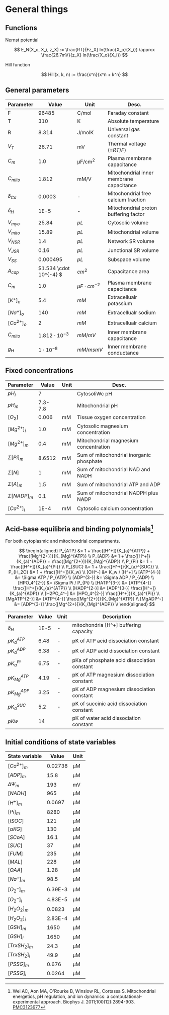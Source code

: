 # General things

## Functions

Nernst potential

$$
E_N(X_o, X_i, z_X) := \frac{RT}{Fz_X} ln(\frac{X_o}{X_i}) \approx \frac{26.7mV}{z_X} ln(\frac{X_o}{X_i}) 
$$

Hill function

$$
Hill(x, k, n) := \frac{x^n}{x^n + k^n}
$$

## General parameters

| Parameter       | Value                  | Unit                  | Desc.                                    |
| --------------- | ---------------------- | --------------------- | ---------------------------------------- |
| F               | 96485                  | C/mol                 | Faraday constant                         |
| T               | 310                    | K                     | Absolute temperature                     |
| R               | 8.314                  | J/molK                | Universal gas constant                   |
| $V_T$           | 26.71                  | mV                    | Thermal voltage (=${RT}/{F}$)            |
| $C_m$           | 1.0                    | $\text{μF/cm}^2$      | Plasma membrane capacitance              |
| $C_{mito}$      | 1.812                  | mM/V                  | Mitochondrial inner membrane capacitance |
| $\delta_{Ca}$   | 0.0003                 | -                     | Mitochondrial free calcium fraction      |
| $\delta_H$      | 1E-5                   | -                     | Mitochondrial proton buffering factor    |
| $V_{myo}$       | $25.84$                | $pL$                  | Cytosolic volume                         |
| $V_{mito}$      | $15.89$                | $pL$                  | Mitochondrial volume                     |
| $V_{NSR}$       | $1.4$                  | $pL$                  | Network SR volume                        |
| $V_{JSR}$       | $0.16$                 | $pL$                  | Junctional SR volume                     |
| $V_{SS}$        | $0.000495$             | $pL$                  | Subspace volume                          |
| $A_{cap}$       | $1.534 \cdot 10^{-4} $ | $cm^{2}$              | Capacitance area                         |
| $C_{m}$         | $1.0$                  | $\mu F \cdot cm^{-2}$ | Plasma membrane capacitance              |
| $[K^+]_{o}$     | $5.4$                  | $mM$                  | Extracellualr potassium                  |
| $[Na^+]_{o}$    | $140$                  | $mM$                  | Extracellualr sodium                     |
| $[Ca^{2+}]_{o}$ | $2$                    | $mM$                  | Extracellualr calcium                    |
| $C_{mito}$      | $1.812 \cdot 10^{-3}$  | $mM/mV$               | Inner membrane capacitance               |
| $g_{H}$         | $1 \cdot 10^{-8}$      | $mM/msmV$             | Inner membrane conductance               |


## Fixed concentrations

| Parameter          | Value   | Unit | Desc.                                    |
| ------------------ | ------- | ---- | ---------------------------------------- |
| $pH_i$             | 7       |      | CytosoliWc pH                            |
| $pH_m$             | 7.3-7.8 |      | Mitochondrial pH                         |
| $[O_2]$            | 0.006   | mM   | Tissue oxygen concentration              |
| $[Mg^{2+}]_i$      | 1.0     | mM   | Cytosolic magnesium concentration        |
| $[Mg^{2+}]_m$      | 0.4     | mM   | Mitochondrial magnesium concentration    |
| $\Sigma[Pi]_m$     | 8.6512  | mM   | Sum of mitochondrial inorganic phosphate |
| $\Sigma{[N]}$      | 1       | mM   | Sum of mitochondrial NAD and NADH        |
| $\Sigma[A]_m$      | 1.5     | mM   | Sum of mitochondrial ATP and ADP         |
| $\Sigma{[NADP]_m}$ | 0.1     | mM   | Sum of mitochondrial NADPH plus NADP     |
| $[Ca^{2+}]_i$      | 1E-4    | mM   | Cytosolic calcium concentration          |

## Acid-base equilibria and binding polynomials[^Wei2011]

For both cytoplasmic and mitochondrial compartments.

$$
\begin{aligned}
P_{ATP} &= 1 + \frac{[H^+]}{K_{a}^{ATP}} + \frac{[Mg^{2+}]}{K_{Mg}^{ATP}}  \\
P_{ADP} &= 1 + \frac{[H^+]}{K_{a}^{ADP}} + \frac{[Mg^{2+}]}{K_{Mg}^{ADP}}  \\
P_{Pi} &= 1 + \frac{[H^+]}{K_{a}^{Pi}}      \\
P_{SUC} &= 1 + \frac{[H^+]}{K_{a}^{SUC}}    \\
P_{H_2O} &= 1 + \frac{[H^+]}{K_w}     \\
[OH^-] &= K_w / [H^+]     \\
[ATP^{4-}] &= \Sigma ATP / P_{ATP}   \\
[ADP^{3-}] &= \Sigma ADP / P_{ADP}   \\
[HPO_4^{2-}] &= \Sigma Pi / P_{Pi}   \\
[HATP^{3-}] &= [ATP^{4-}] \frac{[H^+]}{K_{a}^{ATP}}  \\
[HADP^{2-}] &= [ADP^{3-}] \frac{[H^+]}{K_{a}^{ADP}}  \\
[H2PO_4^-] &= [HPO_4^{2-}] \frac{[H^+]}{K_{a}^{Pi}} \\
[MgATP^{2-}] &= [ATP^{4-}] \frac{[Mg^{2+}]}{K_{Mg}^{ATP}}  \\
[MgADP^-] &= [ADP^{3-}] \frac{[Mg^{2+}]}{K_{Mg}^{ADP}}  \\
\end{aligned}
$$

| Parameter       | Value | Unit | Description                                 |
| --------------- | ----- | ---- | ------------------------------------------- |
| $\delta_H$      | 1E-5  | -    | mitochondria [H^+] buffering capacity       |
| $pK_{a}^{ATP}$  | 6.48  | -    | pK of ATP acid dissociation constant        |
| $pK_{a}^{ADP}$  | 6.38  | -    | pK of ADP acid dissociation constant        |
| $pK_{a}^{Pi}$   | 6.75  | -    | pKa of phosphate acid dissociation constant |
| $pK_{Mg}^{ATP}$ | 4.19  | -    | pK of ATP magnesium dissociation constant   |
| $pK_{Mg}^{ADP}$ | 3.25  | -    | pK of ADP magnesium dissociation constant   |
| $pK_{a}^{SUC}$  | 5.2   | -    | pK of succinic acid dissociation constant   |
| $pKw$           | 14    |      | pK of water acid dissociation constant      |


[^Wei2011]: Wei AC, Aon MA, O'Rourke B, Winslow RL, Cortassa S. Mitochondrial energetics, pH regulation, and ion dynamics: a computational-experimental approach. Biophys J. 2011;100(12):2894-903. [PMC3123977](https://www.ncbi.nlm.nih.gov/pmc/articles/PMC3123977/)

## Initial conditions of state variables

| State variable | Value   | Unit |
| -------------- | ------- | ---- |
| $[Ca^{2+}]_m$  | 0.02738 | μM   |
| $[ADP]_m$      | 15.8    | μM   |
| $\Delta\Psi_m$ | 193     | mV   |
| $[NADH]$       | 965     | μM   |
| $[H^+]_m$      | 0.0697  | μM   |
| $[Pi]_m$       | 8280    | μM   |
| $[ISOC]$       | 121     | μM   |
| $[\alpha KG]$  | 130     | μM   |
| $[SCoA]$       | 16.1    | μM   |
| $[SUC]$        | 37      | μM   |
| $[FUM]$        | 235     | μM   |
| $[MAL]$        | 228     | μM   |
| $[OAA]$        | 1.28    | μM   |
| $[Na^+]_m$     | 98.5    | μM   |
| $[O_2^-]_m$    | 6.39E-3 | μM   |
| $[O_2^-]_i$    | 4.83E-5 | μM   |
| $[H_2O_2]_m$   | 0.0823  | μM   |
| $[H_2O_2]_i$   | 2.83E-4 | μM   |
| $[GSH]_m$      | 1650    | μM   |
| $[GSH]_i$      | 1650    | μM   |
| $[TrxSH_2]_m$  | 24.3    | μM   |
| $[TrxSH_2]_i$  | 49.9    | μM   |
| $[PSSG]_m$     | 0.676   | μM   |
| $[PSSG]_i$     | 0.0264  | μM   |
